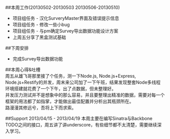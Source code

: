 ##本周工作(20130502-20130503 20130506-20130510)
- 项目组任务 - 汉化SurveryMaster界面及错误提示信息
- 项目组任务 - 修改一些小bug
- 项目组任务 - 与pm确定Survey导出数据功能设计方案
- 上周五分享了黑盒测试基础

##下周安排
- 完成Survey导出数据功能

##本周心得&吐槽    
周五从雄飞哥那里接了个任务，测一下Node.js, Node.js+Express, Node.js+Restify的并发，周末来公司加了一下午班，结果发现整套Node多线程环境搭建就花费了一个下午，出了点数据，但未整理好。    
并发压力测试并不是想象中的那么容易，并且要整理出精准的数据，需要对每一个框架的用法都了如指掌，才能做出最佳配置并分析出其瓶颈所在。  
路漫漫其修远兮，吾将上下而求索。  

##Support 2013/04/15 - 2013/04/19
本周主要在编写Sinatra与Backbone TODO之间的接口，周五讲了讲underscore，有些细节都不太清楚，需要继续深入学习。
